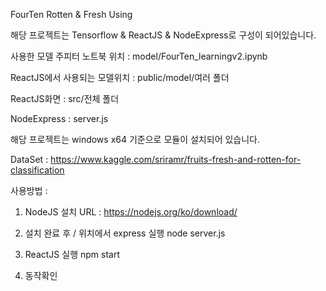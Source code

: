 FourTen Rotten & Fresh Using

해당 프로젝트는 Tensorflow & ReactJS & NodeExpress로 구성이 되어있습니다.

사용한 모델 주피터 노트북 위치 : model/FourTen_learningv2.ipynb

ReactJS에서 사용되는 모델위치 : public/model/여러 폴더

ReactJS화면 : src/전체 폴더

NodeExpress : server.js

해당 프로젝트는 windows x64 기준으로 모듈이 설치되어 있습니다.

DataSet : https://www.kaggle.com/sriramr/fruits-fresh-and-rotten-for-classification

사용방법 : 
1. NodeJS 설치
URL : https://nodejs.org/ko/download/

2. 설치 완료 후 / 위치에서 express 실행
node server.js

3. ReactJS 실행
npm start

4. 동작확인